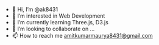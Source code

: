 - 👋 Hi, I’m @ak8431
- 👀 I’m interested in Web Development
- 🌱 I’m currently learning Three.js, D3.js
- 💞️ I’m looking to collaborate on ...
- 📫 How to reach me amitkumarmaurya8431@gmail.com

<!---
ak8431/ak8431 is a ✨ special ✨ repository because its `README.md` (this file) appears on your GitHub profile.
You can click the Preview link to take a look at your changes.
--->

